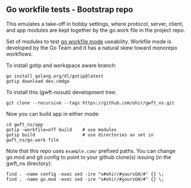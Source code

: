 ## Go workfile tests - Bootstrap repo

This emulates a take-off in hobby settings, where protocol, server, client, and app modules
are kept together by the go.work file in the project repo.

Set of modules to test [go workfile mode](https://github.com/golang/go/issues/45713) useability.
Workfile mode is developed by the Go Team and it has a natural skew toward monorepo workflows.

To install gotip and workspace aware branch:
```
go install golang.org/dl/gotip@latest
gotip download dev.cmdgo
```

To install this (gwft-nosub) development tree:

```
git clone --recursive --tags https://github.com/ohir/gwft_ns.git
```

Now you can build app in either mode:

```
cd gwft_ns/app
gotip -workfile=off build    # use modules
gotip build                  # use directories as set in gwft_ns/go.work file
```

Note that this repo uses `example.com/` prefixed paths. You can change go.mod and git config to point to your github clone(s) issuing (in the gwft_ns directory):

```
find . -name config -exec sed -ire "s#ohir/#yoursGH/#" {} \;
find . -name go.mod -exec sed -ire "s#ohir/#yoursGH/#" {} \;
```

